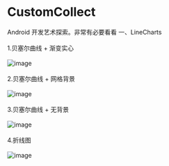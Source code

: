 # CustomCollect
Android 开发艺术探索。非常有必要看看
一、LineCharts</br></br>
1.贝塞尔曲线 + 渐变实心</br></br>
![image](https://github.com/yangzhidan/CustomCollect/blob/master/art/bezierFill.png)</br></br>
2.贝塞尔曲线 + 网格背景</br></br>
![image](https://github.com/yangzhidan/CustomCollect/blob/master/art/bezier.png)</br></br>
3.贝塞尔曲线 + 无背景 </br></br>
![image](https://github.com/yangzhidan/CustomCollect/blob/master/art/noGridLine.png)</br></br>
4.折线图 </br></br>
![image](https://github.com/yangzhidan/CustomCollect/blob/master/art/brokenLine.png)</br></br>
